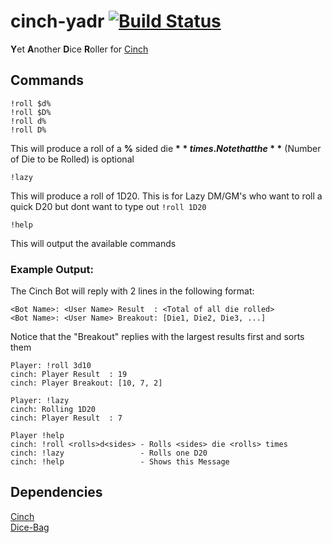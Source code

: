 #  cinch-yadr [![Build Status](https://travis-ci.org/bbourqu/cinch-yadr.svg?branch=master)](https://travis-ci.org/bbourqu/cinch-yadr)
**Y**et **A**nother **D**ice **R**oller for [Cinch][cinchrb]

## Commands
```
!roll $d%
!roll $D%
!roll d%
!roll D%
```
This will produce a roll of a **%** sided die **$** times.
Note that the **$** (Number of Die to be Rolled) is optional

```
!lazy
```
This will produce a roll of 1D20.
This is for Lazy DM/GM's who want to roll a quick D20 but dont want to type out `!roll 1D20`

```
!help
```
This will output the available commands

### Example Output:
The Cinch Bot will reply with 2 lines in the following format:
```
<Bot Name>: <User Name> Result  : <Total of all die rolled>
<Bot Name>: <User Name> Breakout: [Die1, Die2, Die3, ...]
```
Notice that the "Breakout" replies with the largest results first and sorts them

```
Player: !roll 3d10
cinch: Player Result  : 19
cinch: Player Breakout: [10, 7, 2]
```

```
Player: !lazy
cinch: Rolling 1D20
cinch: Player Result  : 7
```

```
Player !help
cinch: !roll <rolls>d<sides> - Rolls <sides> die <rolls> times
cinch: !lazy                 - Rolls one D20
cinch: !help                 - Shows this Message
```

## Dependencies
[Cinch][cinchrb]  
[Dice-Bag][dicelib]  

[cinchrb]: https://github.com/cinchrb/cinch
[dicelib]: https://github.com/syntruth/Dice-Bag

